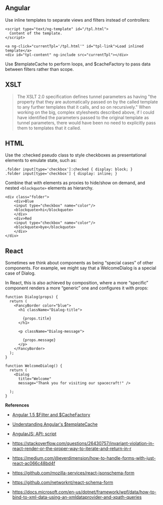 ## Angular

Use inline templates to separate views and filters instead of controllers:

    <script type="text/ng-template" id="/tpl.html">
      Content of the template.
    </script>

    <a ng-click="currentTpl='/tpl.html'" id="tpl-link">Load inlined template</a>
    <div id="tpl-content" ng-include src="currentTpl"></div>

Use $templateCache to perform loops, and $cacheFactory to pass data between filters rather than scope.

## XSLT

>The XSLT 2.0 specification defines tunnel parameters as having "the property that they are automatically passed on by the called template to any further templates that it calls, and so on recursively." When working on the big, complex stylesheets described above, if I could have identified the parameters passed to the original template as tunnel parameters, there would have been no need to explicitly pass them to templates that it called.

## HTML 

Use the :checked pseudo class to style checkboxes as presentational elements to emulate state, such as:

    .folder input[type='checkbox']:checked { display: block; }
    .folder input[type='checkbox'] { display: inline; }

Combine that with <label> elements as proxies to hide/show on demand, and nested `<blockquote>` elements as hierarchy.

    <div class="folder">
        <div>Blue
        <input type="checkbox" name="color"/>
        <blockquote>hi</blockquote>
        </div>
        <div>Red
        <input type="checkbox" name="color"/>
        <blockquote>bye</blockquote>
        </div>
    </div>

## React

Sometimes we think about components as being “special cases” of other components. For example, we might say that a WelcomeDialog is a special case of Dialog.

In React, this is also achieved by composition, where a more “specific” component renders a more “generic” one and configures it with props:

    function Dialog(props) {
      return (
        <FancyBorder color="blue">
          <h1 className="Dialog-title">
        
            {props.title}
          </h1>
      
          <p className="Dialog-message">
        
            {props.message}
          </p>
        </FancyBorder>
      );
    }

    function WelcomeDialog() {
      return (
        <Dialog
          title="Welcome"
          message="Thank you for visiting our spacecraft!" />

      );
    }

**References**

* [Angular 1.5 $Filter and $CacheFactory](https://www.youtube.com/watch?v=YMReoK4h1qA)

* [Understanding Angular's $templateCache](https://thinkster.io/templatecache-tutorial)

* [AngularJS: API: script](https://docs.angularjs.org/api/ng/directive/script)							

* https://stackoverflow.com/questions/26430757/invariant-violation-in-react-render-or-the-proper-way-to-iterate-and-return-in-r

* https://medium.com/@everdimension/how-to-handle-forms-with-just-react-ac066c48bd4f

* https://github.com/mozilla-services/react-jsonschema-form

* https://github.com/networknt/react-schema-form

* https://docs.microsoft.com/en-us/dotnet/framework/wpf/data/how-to-bind-to-xml-data-using-an-xmldataprovider-and-xpath-queries